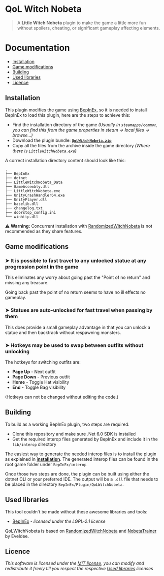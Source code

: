 # QoL Witch Nobeta

> A **Little Witch Nobeta** plugin to make the game a little more fun without spoilers, cheating, or significant gameplay affecting elements.

# Documentation

- [Installation](#installation)
- [Game modifications](#game-modifications)
- [Building](#building)
- [Used libraries](#used-libraries)
- [Licence](#licence)

## Installation

This plugin modifies the game using [BepInEx](https://github.com/BepInEx/BepInEx), so it is needed to install BepInEx to load this plugin, here are the steps to achieve this:
- Find the installation directory of the game *(Usually in `steamapps/common`, you can find this from the game properties in steam -> local files -> browse...)*
- Download the plugin bundle: [**`QoLWitchNobeta.zip`**](/../../releases/download/latest/QoLWitchNobeta.zip)
- Copy all the files from the archive inside the game directory *(Where there is `LittleWitchNobeta.exe`)*

A correct installation directory content should look like this:
```
.
├── BepInEx
├── dotnet
├── LittleWitchNobeta_Data
├── GameAssembly.dll
├── LittleWitchNobeta.exe
├── UnityCrashHandler64.exe
├── UnityPlayer.dll
├── baselib.dll
├── changelog.txt
├── doorstop_config.ini
└── winhttp.dll
```

⚠️ **Warning:** Concurrent installation with [RandomizedWitchNobeta](https://github.com/Eveldee/RandomizedWitchNobeta/) is not recommended as they share features.

## Game modifications

### ➤ It is possible to fast travel to any unlocked statue at any progression point in the game

This eliminates any worry about going past the "Point of no return" and missing any treasure.

Going back past the point of no return seems to have no ill effects no gameplay.

### ➤ Statues are auto-unlocked for fast travel when passing by them

This does provide a small gameplay advantage in that you can unlock a statue and then backtrack without respawning monsters.

### ➤ Hotkeys may be used to swap between outfits without unlocking

The hotkeys for switching outfits are:

- **Page Up** - Next outfit
- **Page Down** - Previous outfit
- **Home** - Toggle Hat visibility
- **End** - Toggle Bag visibility

(Hotkeys can not be changed without editing the code.)

## Building

To build as a working BepInEx plugin, two steps are required:
- Clone this repository and make sure .Net 6.0 SDK is installed
- Get the required interop files generated by BepInEx and include it in the `lib/interop` directory

The easiest way to generate the needed interop files is to install the plugin as explained in [**installation**](#installation). The generated interop files can be found in the root game folder under `BepInEx/interop`.

Once those two steps are done, the plugin can be built using either the dotnet CLI or your preferred IDE. The output will be a `.dll` file that needs to be placed in the directory `BepInEx/Plugin/QoLWitchNobeta`.

## Used libraries

This tool couldn't be made without these awesome libraries and tools:
- [BepInEx](https://github.com/BepInEx/BepInEx) - *licensed under the LGPL-2.1 license*

QoLWitchNobeta is based on [RandomizedWitchNobeta](https://github.com/Eveldee/RandomizedWitchNobeta/) and [NobetaTrainer](https://github.com/Eveldee/NobetaTrainer/) by Eveldee.

## Licence

*This software is licensed under the [MIT license](LICENSE), you can modify and redistribute it freely till you respect the respective [Used libraries](#used-libraries) licenses*
